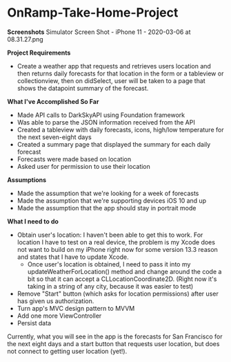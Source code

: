 # OnRamp-Take-Home-Project

<b>Screenshots</b>
Simulator Screen Shot - iPhone 11 - 2020-03-06 at 08.31.27.png


<b>Project Requirements</b>
- Create a weather app that requests and retrieves users location and then returns daily forecasts for that location in the form or a tableview or collectionview, then on didSelect, user will be taken to a page that shows the datapoint summary of the forecast.

<b>What I've Accomplished So Far</b>
- Made API calls to DarkSkyAPI using Foundation framework
- Was able to parse the JSON information received from the API
- Created a tableview with daily forecasts, icons, high/low temperature for the next seven-eight days 
- Created a summary page that displayed the summary for each daily forecast
- Forecasts were made based on location 
- Asked user for permission to use their location

<b>Assumptions</b>
- Made the assumption that we're looking for a week of forecasts
- Made the assumption that we're supporting devices iOS 10 and up
- Made the assumption that the app should stay in portrait mode

<b>What I need to do</b>
- Obtain user's location: I haven't been able to get this to work. For location I have to test on a real device, the problem is my Xcode does not want to build on my iPhone right now for some version 13.3 reason and states that I have to update Xcode.
  - Once user's location is obtained, I need to pass it into my updateWeatherForLocation() method and change around the code a bit so that it can accept a CLLocationCoordinate2D. (Right now it's taking in a string of any city, because it was easier to test)
- Remove "Start" button (which asks for location permissions) after user has given us authorization.
- Turn app's MVC design pattern to MVVM
- Add one more ViewController
- Persist data


Currently, what you will see in the app is the forecasts for San Francisco for the next eight days and a start button that requests user location, but does not connect to getting user location (yet!).
